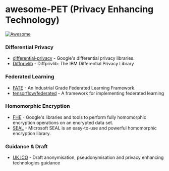 # awesome-PET (Privacy Enhancing Technology)
[![Awesome](https://cdn.rawgit.com/sindresorhus/awesome/d7305f38d29fed78fa85652e3a63e154dd8e8829/media/badge.svg)]([https://github.com/wasabeef/awesome-android-ui](https://github.com/18z/awesome-PET/))

### Differential Privacy
* [differential-privacy](https://github.com/google/differential-privacy) - Google's differential privacy libraries.
* [Diffprivlib](https://github.com/IBM/differential-privacy-library) - Diffprivlib: The IBM Differential Privacy Library

### Federated Learning
* [FATE](https://github.com/FederatedAI/FATE) - An Industrial Grade Federated Learning Framework.
* [tensorflow/federated](https://github.com/tensorflow/federated) - A framework for implementing federated learning

### Homomorphic Encryption
* [FHE](https://github.com/google/fully-homomorphic-encryption) - Google's libraries and tools to perform fully homomorphic encryption operations on an encrypted data set.
* [SEAL](https://github.com/microsoft/SEAL) - Microsoft SEAL is an easy-to-use and powerful homomorphic encryption library.

### Guidance & Draft
* [UK ICO](https://ico.org.uk/media/about-the-ico/consultations/4021464/chapter-5-anonymisation-pets.pdf) - Draft anonymisation, pseudonymisation and privacy enhancing technologies guidance

